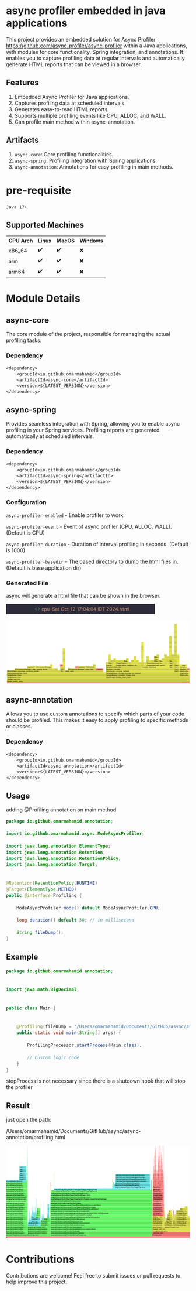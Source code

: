 # async profiler embedded in java applications

This project provides an embedded solution for Async Profiler https://github.com/async-profiler/async-profiler within a Java applications, with modules for core functionality, Spring integration, and annotations. It enables you to capture profiling data at regular intervals and automatically generate HTML reports that can be viewed in a browser.

## Features

1. Embedded Async Profiler for Java applications.
2. Captures profiling data at scheduled intervals.
3. Generates easy-to-read HTML reports.
4. Supports multiple profiling events like CPU, ALLOC, and WALL.
5. Can profile main method within async-annotation.

## Artifacts
1. `async-core`: Core profiling functionalities.
2. `async-spring`: Profiling integration with Spring applications.
3. `async-annotation`: Annotations for easy profiling in main methods.


# pre-requisite

`Java 17+`


## Supported Machines


| CPU Arch | Linux | MacOS | Windows |
|----------|-------|-------|---------|
| x86_64   | ✔️     | ✔️     | ❌       |
| arm      | ✔️     | ✔️     | ❌       |
| arm64    | ✔️     | ✔️     | ❌       |


# Module Details

## async-core

The core module of the project, responsible for managing the actual profiling tasks.


### Dependency


	<dependency>
		<groupId>io.github.omarmahamid</groupId>
		<artifactId>async-core</artifactId>
		<version>${LATEST_VERSION}</version>
  	</dependency>

## async-spring

Provides seamless integration with Spring, allowing you to enable async profiling in your Spring services. Profiling reports are generated automatically at scheduled intervals.


### Dependency


	<dependency>
		<groupId>io.github.omarmahamid</groupId>
		<artifactId>async-spring</artifactId>
		<version>${LATEST_VERSION}</version>
  	</dependency>


### Configuration

`async-profiler-enabled` - Enable profiler to work.

`async-profiler-event` - Event of async profiler (CPU, ALLOC, WALL). (Default is CPU)

`async-profiler-duration` - Duration of interval profiling in seconds. (Default is 1000)

`async-profiler-basedir` - The based directory to dump the html files in. (Default is base application dir)

### Generated File

async will generate a html file that can be shown in the browser.

![img.png](img.png)

![img_1.png](img_1.png)

## async-annotation

Allows you to use custom annotations to specify which parts of your code should be profiled. This makes it easy to apply profiling to specific methods or classes.


### Dependency


	<dependency>
		<groupId>io.github.omarmahamid</groupId>
		<artifactId>async-annotation</artifactId>
		<version>${LATEST_VERSION}</version>
  	</dependency>


## Usage

adding @Profiling annotation on main method

```java
package io.github.omarmahamid.annotation;

import io.github.omarmahamid.async.ModeAsyncProfiler;

import java.lang.annotation.ElementType;
import java.lang.annotation.Retention;
import java.lang.annotation.RetentionPolicy;
import java.lang.annotation.Target;


@Retention(RetentionPolicy.RUNTIME)
@Target(ElementType.METHOD)
public @interface Profiling {

    ModeAsyncProfiler mode() default ModeAsyncProfiler.CPU;

    long duration() default 30; // in millisecond

    String fileDump();
}
```


## Example

```java
package io.github.omarmahamid.annotation;


import java.math.BigDecimal;


public class Main {


    @Profiling(fileDump = "/Users/omarmahamid/Documents/GitHub/async/async-annotation/profiling.html")
    public static void main(String[] args) {

        ProfilingProcessor.startProcess(Main.class);
        
        // Custom logic code
    }
}
```

stopProcess is not necessary since there is a shutdown hook that will stop the profiler

## Result

just open the path:

/Users/omarmahamid/Documents/GitHub/async/async-annotation/profiling.html


![img_2.png](img_2.png)


# Contributions
Contributions are welcome! Feel free to submit issues or pull requests to help improve this project.


